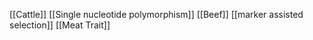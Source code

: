 [[Cattle]]
[[Single nucleotide polymorphism]]
[[Beef]]
[[marker assisted selection]]
[[Meat Trait]]
